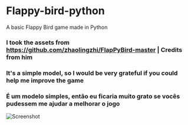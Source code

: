 # Flappy-bird-python
A basic Flappy Bird game made in Python

### I took the assets from https://github.com/zhaolingzhi/FlapPyBird-master | Credits from him

### It's a simple model, so I would be very grateful if you could help me improve the game
### É um modelo simples, então eu ficaria muito grato se vocês pudessem me ajudar a melhorar o jogo

![Screenshot](https://github.com/LeonMarqs/Flappy-bird-python/blob/master/Screenshot_1.png)
